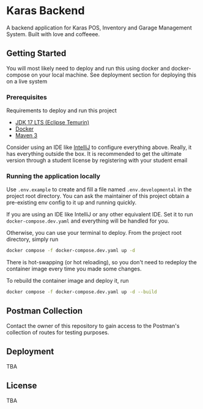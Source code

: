 # Karas Backend
A backend application for Karas POS, Inventory and Garage Management System. Built with love and coffeeee.

## Getting Started
You will most likely need to deploy and run this using docker and docker-compose on your local machine. See deployment
section for deploying this on a live system
### Prerequisites
Requirements to deploy and run this project
- [JDK 17 LTS (Eclipse Temurin)](https://adoptium.net/temurin/releases/?version=17)
- [Docker](https://www.docker.com/)
- [Maven 3](https://maven.apache.org/)

Consider using an IDE like [IntelliJ](https://www.jetbrains.com/idea/download/) to configure everything above. 
Really, it has everything outside the box. It is recommended to get the ultimate version through a student license
by registering with your student email
### Running the application locally
Use `.env.example` to create and fill a file named `.env.developmental` in the project root directory.
You can ask the maintainer of this project obtain a pre-existing env config to it up and running quickly.

If you are using an IDE like IntelliJ or any other equivalent IDE. Set it to run
```docker-compose.dev.yaml``` and everything will be handled for you.

Otherwise, you can use your terminal to deploy. From the project root directory, simply run
```BASH
docker compose -f docker-compose.dev.yaml up -d
```

There is hot-swapping (or hot reloading), so you don't need to redeploy the container image every time you made some 
changes.

To rebuild the container image and deploy it, run
```BASH
docker compose -f docker-compose.dev.yaml up -d --build
```

## Postman Collection
Contact the owner of this repository to gain access to the Postman's collection of routes for testing purposes.

## Deployment
TBA

## License
TBA